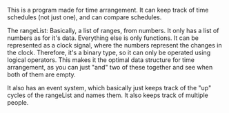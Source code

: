 This is a program made for time arrangement. It can keep track of time schedules (not just one),
and can compare schedules.

The rangeList:
Basically, a list of ranges, from numbers. It only has a list of numbers as for it's data.
Everything else is only functions. It can be represented as a clock signal, where the numbers
represent the changes in the clock. Therefore, it's a binary type, so it can only be operated
using logical operators. This makes it the optimal data structure for time arrangement, as you
can just "and" two of these together and see when both of them are empty.

It also has an event system, which basically just keeps track of the "up" cycles of the rangeList
and names them. It also keeps track of multiple people.